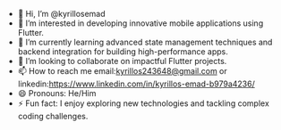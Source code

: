 - 👋 Hi, I’m @kyrillosemad
- 👀 I’m interested in developing innovative mobile applications using Flutter.
- 🌱 I’m currently learning advanced state management techniques and backend integration for building high-performance apps.
- 💞️ I’m looking to collaborate on impactful Flutter projects.
- 📫 How to reach me email:kyrillos243648@gmail.com or linkedin:https://www.linkedin.com/in/kyrillos-emad-b979a4236/
- 😄 Pronouns: He/Him
- ⚡ Fun fact: I enjoy exploring new technologies and tackling complex coding challenges.


